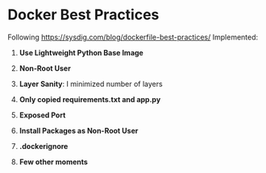 # Docker Best Practices
Following https://sysdig.com/blog/dockerfile-best-practices/
Implemented:

1. **Use Lightweight Python Base Image**

2. **Non-Root User**

3. **Layer Sanity**: I minimized number of layers

4. **Only copied requirements.txt and app.py**

5. **Exposed Port**

6. **Install Packages as Non-Root User**
7. **.dockerignore**
8. **Few other moments**

